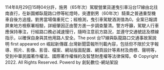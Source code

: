 114年8月29日15時04分許，施男（65年次）駕駛營業貨運曳引車沿台17線由北往南直行，在新園鄉臥龍路口停等紅燈時，突遭劉男（60年次）騎乘之普通重型機車自後方追撞。劉男當場傷重死亡；經檢測，曳引車駕駛酒測值為0。全案已報請屏東地方檢察署相驗，詳細肇因正由警方進一步調查釐清。警方呼籲，駕駛人行車應保持專注，行經路口務必減速慢行，隨時注意前方路況，並遵守交通號誌及標線指示，以確保自身與其他用路人安全。The post 台17線與臥龍路口交通事故案說明 first appeared on 崛起新傳媒.台灣新聞雲報所刊載內容，包括但不限於文字報導、照片、影像、影音、檔案、網站版面配置、網頁設計等素材及商標、聲明等，受到中華民國著作權法、國際著作權條約及智慧財產權等法律保障。© Copyright 2022. All Rights Reserved. Powerd by 創鈊數位-網站架設